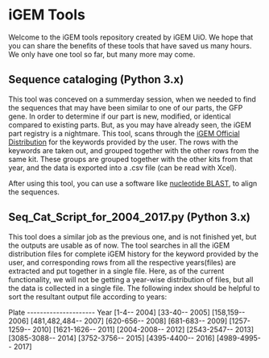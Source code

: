 # iGEM Tools
Welcome to the iGEM tools repository created by iGEM UiO. We hope that you can share the benefits of these tools that have saved us many hours. We only have one tool so far, but many more may come.

## Sequence cataloging (Python 3.x)
This tool was conceved on a summerday session, when we needed to find the sequences that may have been similar to one of our parts, the GFP gene. In order to determine if our part is new, modified, or identical compared to existing parts.
But, as you may have already seen, the iGEM part registry is a nightmare. This tool, scans through the [iGEM Official Distribution](http://parts.igem.org/assembly/libraries.cgi) for the keywords provided by the user.
The rows with the keywords are taken out, and grouped together with the other rows from the same kit. These groups are grouped together with the other kits from that year, and the data is exported into a .csv file (can be read with Xcel).


After using this tool, you can use a software like [nucleotide BLAST](blast.ncbi.nlm.nih.gov/Blast.cgi), to align the sequences.


## Seq_Cat_Script_for_2004_2017.py (Python 3.x)
This tool does a similar job as the previous one, and is not finished yet, but the outputs are usable as of now.
The tool searches in all the iGEM distribution files for complete iGEM history for the keyword provided by the user, and corresponding rows from all the respective years(files) are extracted and put together in a single file. Here, as of the current functionality, we will not be getting a year-wise distribution of files, but all the data is collected in a single file.
The following index should be helpful to sort the resultant output file according to years:

Plate ---------------------   Year
[1-4--                           2004]
[33-40--                         2005]
[158,159--                       2006]
[481,482,484--                   2007]
[620-656--                       2008]
[681-683--                       2009]
[1257-1259--                     2010]
[1621-1626--                     2011]
[2004-2008--                     2012]
[2543-2547--                     2013]
[3085-3088--                     2014]
[3752-3756--                     2015]
[4395-4400--                     2016]
[4989-4995--                     2017]

